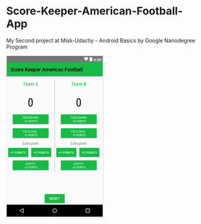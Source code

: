 # Score-Keeper-American-Football-App
My Second project at Misk-Udactiy - Android Basics by Google Nanodegree Program

![myimage-alt-tag](https://github.com/Muneera-Salah/Score-Keeper-American-Football-App/blob/master/screenshot/screenshot.png)
